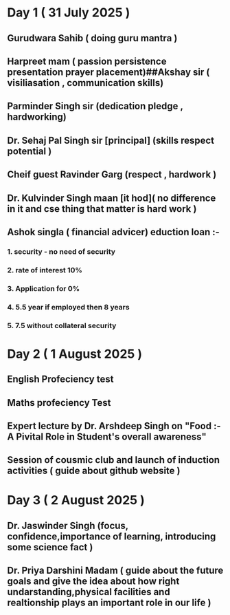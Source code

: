 # Day 1 ( 31 July 2025 )
## Gurudwara Sahib ( doing guru mantra )
## Harpreet mam ( passion persistence presentation prayer placement)##Akshay sir ( visiliasation , communication skills)
## Parminder Singh sir (dedication pledge , hardworking)
## Dr. Sehaj Pal Singh sir [principal] (skills respect potential )
## Cheif guest Ravinder Garg (respect , hardwork )
## Dr. Kulvinder Singh maan [it hod]( no difference in it and cse thing that matter is hard work  )
## Ashok singla ( financial advicer) eduction loan :-
### 1. security - no need of security
### 2. rate of interest 10%
### 3. Application for 0%
### 4. 5.5 year if employed then 8 years 
### 5. 7.5 without collateral security 

# Day 2 ( 1 August 2025 )
## English Profeciency test
## Maths profeciency Test
## Expert lecture by Dr. Arshdeep Singh on "Food :- A Pivital Role in Student's overall awareness"
## Session of cousmic club and launch of induction activities ( guide about github website )

# Day 3 ( 2 August 2025 )
## Dr. Jaswinder Singh (focus, confidence,importance of learning, introducing some science fact )
## Dr. Priya Darshini Madam ( guide about the future goals and give the idea about how right undarstanding,physical facilities and realtionship plays an important role in our life )
